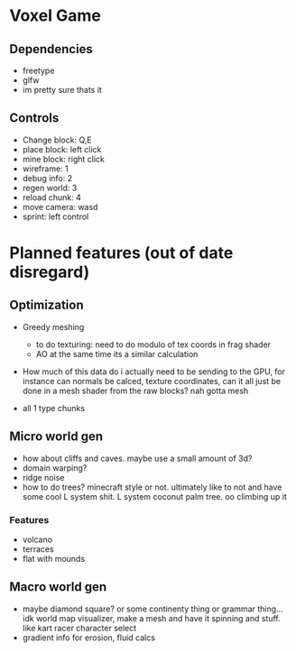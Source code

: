 # Voxel Game
## Dependencies
 * freetype
 * glfw
 * im pretty sure thats it

## Controls
 * Change block: Q,E
 * place block: left click
 * mine block: right click
 * wireframe: 1
 * debug info: 2
 * regen world: 3
 * reload chunk: 4
 * move camera: wasd
 * sprint: left control

# Planned features (out of date disregard)
## Optimization
- Greedy meshing
   - to do texturing: need to do modulo of tex coords in frag shader
   - AO at the same time its a similar calculation

- How much of this data do i actually need to be sending to the GPU, for instance can normals be calced, texture coordinates, can it all just be done in a mesh shader from the raw blocks? nah gotta mesh
- all 1 type chunks

## Micro world gen
- how about cliffs and caves. maybe use a small amount of 3d?
- domain warping?
- ridge noise
- how to do trees? minecraft style or not. ultimately like to not and have some cool L system shit. L system coconut palm tree. oo climbing up it

### Features
- volcano
- terraces
- flat with mounds

## Macro world gen
- maybe diamond square? or some continenty thing or grammar thing... idk
   world map visualizer, make a mesh and have it spinning and stuff. like kart racer character select
- gradient info for erosion, fluid calcs
